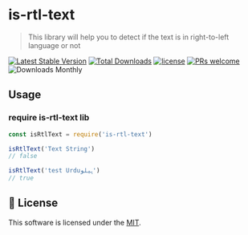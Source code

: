 # is-rtl-text
> This library will help you to detect if the text is in right-to-left language or not

[![Latest Stable Version](https://img.shields.io/npm/v/is-rtl-text.svg)](https://www.npmjs.com/package/is-rtl-text) [![Total Downloads](https://img.shields.io/npm/dt/is-rtl-text.svg)](https://npm-stat.com/charts.html?package=is-rtl-text)
[![license](https://img.shields.io/badge/license-MIT-green)](https://github.com/codeeshop-oc/is-rtl-text/blob/main/LICENSE)
[![PRs welcome](https://img.shields.io/badge/PRs-welcome-ff69b4.svg)](https://github.com/codeeshop-oc/is-rtl-text/issues?&q=is%3Aissue+is%3Aopen)
![Downloads Monthly](https://img.shields.io/npm/dm/is-rtl-text.svg)

## Usage

### require is-rtl-text lib
```js
const isRtlText = require('is-rtl-text')
```

```js
isRtlText('Text String')
// false
```

```js
isRtlText('test Urduہیلو')
// true
```

## 🔖 License

This software is licensed under the [MIT](https://github.com/codeeshop-oc/is-rtl-text/blob/main/LICENSE).
